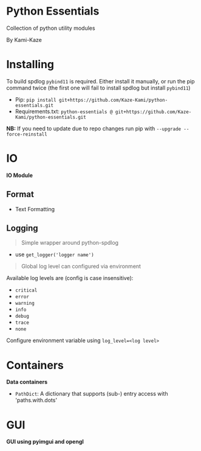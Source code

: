 # Python Essentials 

Collection of python utility modules

By Kami-Kaze

# Installing
To build spdlog `pybind11` is required.
Either install it manually, or run the pip 
command twice (the first one will fail to install spdlog but install `pybind11`)

- Pip: `pip install git+https://github.com/Kaze-Kami/python-essentials.git`
- Requirements.txt: `python-essentials @ git+https://github.com/Kaze-Kami/python-essentials.git`
 
**NB:** If you need to update due to repo changes run pip with `--upgrade --force-reinstall`

# IO
**IO Module**
## Format
- Text Formatting

## Logging
> Simple wrapper around python-spdlog
- use `get_logger('logger name')`

> Global log level can configured via environment

Available log levels are (config is case insensitive):
- `critical`
- `error`
- `warning`
- `info`
- `debug`
- `trace`
- `none`

Configure environment variable using `log_level=<log level>`

# Containers
**Data containers**

- `PathDict`: A dictionary that supports (sub-) entry access with 'paths.with.dots'


# GUI
**GUI using pyimgui and opengl**